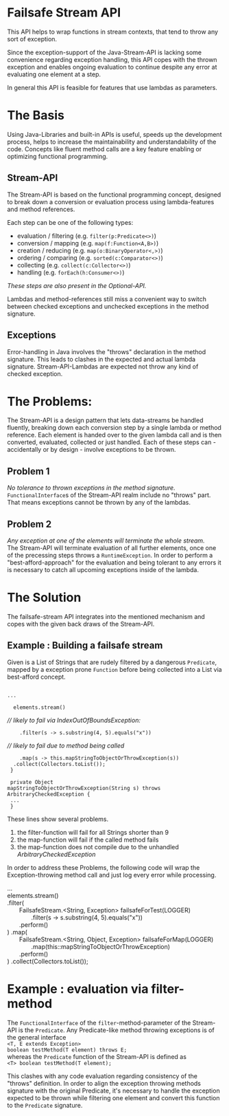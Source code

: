 # Failsafe Stream API

This API helps to wrap functions in stream contexts,
that tend to throw any sort of exception.

Since the exception-support of the Java-Stream-API is
lacking some convenience regarding exception handling, 
this API copes with the thrown exception and enables ongoing
evaluation to continue despite any error at evaluating one
element at a step.

In general this API is feasible for features that use
lambdas as parameters.

# The Basis
Using Java-Libraries and built-in APIs is useful, speeds up the development process,
helps to increase the maintainability and understandability of the code.
Concepts like fluent method calls are a key feature enabling or optimizing functional programming.

## Stream-API
The Stream-API is based on the functional programming concept, designed to break down a
conversion or evaluation process using lambda-features and method references.

Each step can be one of the following types:
* evaluation / filtering (e.g. <code>filter(p:Predicate<>)</code>)
* conversion / mapping (e.g. <code>map(f:Function<A,B>)</code>)
* creation / reducing (e.g. <code>map(o:BinaryOperator<,>)</code>)
* ordering / comparing (e.g. <code>sorted(c:Comparator<>)</code>)
* collecting (e.g. <code>collect(c:Collector<>)</code>)
* handling (e.g. <code>forEach(h:Consumer<>)</code>)

_These steps are also present in the Optional-API._

Lambdas and method-references still miss a convenient way to 
switch between checked exceptions and unchecked exceptions in the method signature.

## Exceptions
Error-handling in Java involves the "throws" declaration in the method signature.
This leads to clashes in the expected and actual lambda signature.
Stream-API-Lambdas are expected not throw any kind of checked exception.

# The Problems:
The Stream-API is a design pattern that lets data-streams be handled fluently,
breaking down each conversion step by a single lambda or method reference.
Each element is handed over to the given lambda call and is then converted, evaluated, collected or just handled.
Each of these steps can - accidentally or by design - involve exceptions to be thrown.

## Problem 1
_No tolerance to thrown exceptions in the method signature._
<br/>
<code>FunctionalInterface</code>s of the Stream-API realm include no "throws" part.
That means exceptions cannot be thrown by any of the lambdas.

## Problem 2
_Any exception at one of the elements will terminate the whole stream._
<br/>
The Stream-API will terminate evaluation of all further elements, once one of the precessing steps throws a <code>RuntimeException</code>.
In order to perform a "best-afford-approach" for the evaluation and being tolerant to any errors it is necessary to catch all upcoming exceptions inside of the lambda.

# The Solution
The failsafe-stream API integrates into the mentioned mechanism and copes with the given back draws of the Stream-API.

## Example : Building a failsafe stream
Given is a List of Strings that are rudely filtered by a dangerous <code>Predicate</code>, mapped by a exception prone <code>Function</code>
before being collected into a List via best-afford concept.

<code>
...<br/>
&emsp;&emsp;elements.stream()
</code>

_// likely to fail via IndexOutOfBoundsException:_<br/>
<code>
&emsp;&emsp;&emsp;&emsp;.filter(s -> s.substring(4, 5).equals("x"))
</code>

_// likely to fail due to method being called_<br/>
<code>
&emsp;&emsp;&emsp;&emsp;.map(s -> this.mapStringToObjectOrThrowException(s))
&emsp;&emsp;.collect(Collectors.toList()); <br/>
}
<br/>
<br/>
private Object mapStringToObjectOrThrowException(String s) throws ArbitraryCheckedException {
<br/>
...
<br/>
}
</code>

These lines show several problems.
1. the filter-function will fail for all Strings shorter than 9
2. the map-function will fail if the called method fails
3. the map-function does not compile due to the unhandled _ArbitraryCheckedException_

In order to address these Problems, the following code will wrap the Exception-throwing
method call and just log every error while processing.

...<br/>
elements.stream()
<br/>
.filter(<br/>
&emsp;&emsp;FailsafeStream.<String, Exception> failsafeForTest(LOGGER)<br/>
&emsp;&emsp;&emsp;&emsp;.filter(s -> s.substring(4, 5).equals("x"))<br/>&emsp;&emsp;.perform()
<br/>)
.map(<br/>
&emsp;&emsp;FailsafeStream.<String, Object, Exception> failsafeForMap(LOGGER)<br/>
&emsp;&emsp;&emsp;&emsp;.map(this::mapStringToObjectOrThrowException)
<br/>&emsp;&emsp;.perform()
<br/>)
.collect(Collectors.toList()); <br/>

# Example : evaluation via filter-method
The <code>FunctionalInterface</code> of the <code>filter</code>-method-parameter of the
Stream-API is the <code>Predicate</code>.
Any Predicate-like method throwing exceptions is of the general interface
<br/>
<code><T, E extends Exception> boolean testMethod(T element) throws E;</code>
<br/>
whereas the <code>Predicate</code> function of the Stream-API is defined as
<br/>
<code>&lt;T&gt; boolean testMethod(T element);</code>

This clashes with any code evaluation regarding consistency of the "throws" definition.
In order to align the exception throwing methods signature with the original Predicate,
it's necessary to handle the exception expected to be thrown while filtering one element
and convert this function to the <code>Predicate</code> signature.


